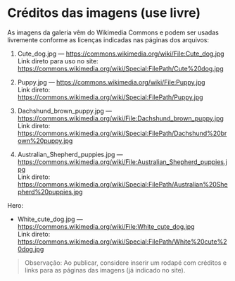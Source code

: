 
# Créditos das imagens (use livre)

As imagens da galeria vêm do Wikimedia Commons e podem ser usadas livremente conforme as licenças indicadas nas páginas dos arquivos:

1) Cute_dog.jpg — https://commons.wikimedia.org/wiki/File:Cute_dog.jpg  
   Link direto para uso no site: https://commons.wikimedia.org/wiki/Special:FilePath/Cute%20dog.jpg

2) Puppy.jpg — https://commons.wikimedia.org/wiki/File:Puppy.jpg  
   Link direto: https://commons.wikimedia.org/wiki/Special:FilePath/Puppy.jpg

3) Dachshund_brown_puppy.jpg — https://commons.wikimedia.org/wiki/File:Dachshund_brown_puppy.jpg  
   Link direto: https://commons.wikimedia.org/wiki/Special:FilePath/Dachshund%20brown%20puppy.jpg

4) Australian_Shepherd_puppies.jpg — https://commons.wikimedia.org/wiki/File:Australian_Shepherd_puppies.jpg  
   Link direto: https://commons.wikimedia.org/wiki/Special:FilePath/Australian%20Shepherd%20puppies.jpg

Hero:
- White_cute_dog.jpg — https://commons.wikimedia.org/wiki/File:White_cute_dog.jpg  
  Link direto: https://commons.wikimedia.org/wiki/Special:FilePath/White%20cute%20dog.jpg

> Observação: Ao publicar, considere inserir um rodapé com créditos e links para as páginas das imagens (já indicado no site).

